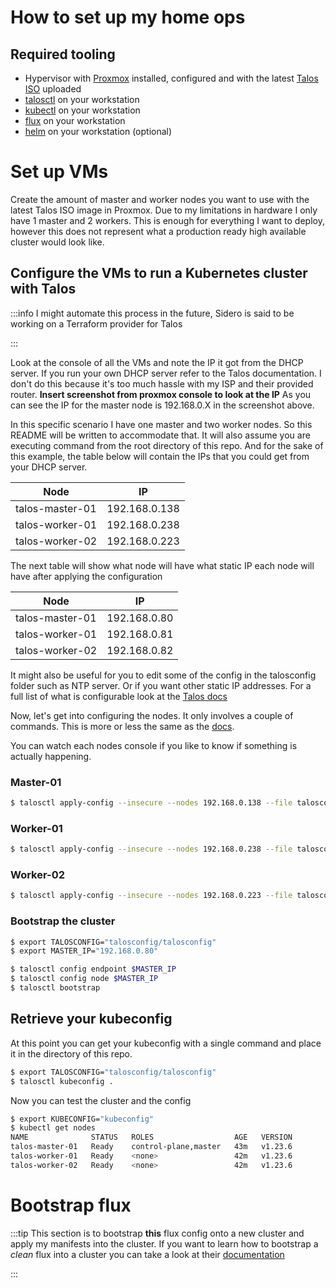 # How to set up my home ops

## Required tooling

* Hypervisor with [Proxmox](https://www.proxmox.com/en/) installed, configured and with the latest [Talos ISO](https://www.talos.dev/v1.0/introduction/getting-started/#acquire-the-installation-image) uploaded
* [talosctl](https://www.talos.dev/v1.0/introduction/getting-started/#prerequisites) on your workstation
* [kubectl](https://kubernetes.io/docs/tasks/tools/) on your workstation
* [flux](https://fluxcd.io/docs/installation/) on your workstation
* [helm](https://helm.sh/docs/intro/install/) on your workstation (optional)

# Set up VMs

Create the amount of master and worker nodes you want to use with the latest Talos ISO image in Proxmox. Due to my limitations in hardware I only have 1 master and 2 workers. This is enough for everything I want to deploy, however this does not represent what a production ready high available cluster would look like.

## Configure the VMs to run a Kubernetes cluster with Talos


:::info
I might automate this process in the future, Sidero is said to be working on a Terraform provider for Talos

:::

Look at the console of all the VMs and note the IP it got from the DHCP server. If you run your own DHCP server refer to the Talos documentation. I don't do this because it's too much hassle with my ISP and their provided router. **Insert screenshot from proxmox console to look at the IP** As you can see the IP for the master node is 192.168.0.X in the screenshot above.

In this specific scenario I have one master and two worker nodes. So this README will be written to accommodate that. It will also assume you are executing command from the root directory of this repo. And for the sake of this example, the table below will contain the IPs that you could get from your DHCP server.

| Node | IP |
|----|----|
| talos-master-01 | 192.168.0.138 |
| talos-worker-01 | 192.168.0.238 |
| talos-worker-02 | 192.168.0.223 |

The next table will show what node will have what static IP each node will have after applying the configuration

| Node | IP |
|----|----|
| talos-master-01 | 192.168.0.80 |
| talos-worker-01 | 192.168.0.81 |
| talos-worker-02 | 192.168.0.82 |

It might also be useful for you to edit some of the config in the talosconfig folder such as NTP server. Or if you want other static IP addresses. For a full list of what is configurable look at the [Talos docs](https://www.talos.dev/v1.0/reference/configuration/)

Now, let's get into configuring the nodes. It only involves a couple of commands. This is more or less the same as the [docs](https://www.talos.dev/v1.0/talos-guides/install/virtualized-platforms/proxmox/#create-control-plane-node).

You can watch each nodes console if you like to know if something is actually happening.

### Master-01

```bash
$ talosctl apply-config --insecure --nodes 192.168.0.138 --file talosconfig/master-01.yaml
```

### Worker-01

```bash
$ talosctl apply-config --insecure --nodes 192.168.0.238 --file talosconfig/worker-01.yaml
```

### Worker-02

```bash
$ talosctl apply-config --insecure --nodes 192.168.0.223 --file talosconfig/worker-02.yaml
```

### Bootstrap the cluster

```bash
$ export TALOSCONFIG="talosconfig/talosconfig"
$ export MASTER_IP="192.168.0.80"

$ talosctl config endpoint $MASTER_IP
$ talosctl config node $MASTER_IP
$ talosctl bootstrap
```

## Retrieve your kubeconfig

At this point you can get your kubeconfig with a single command and place it in the directory of this repo.

```bash
$ export TALOSCONFIG="talosconfig/talosconfig"
$ talosctl kubeconfig .
```


Now you can test the cluster and the config

```bash
$ export KUBECONFIG="kubeconfig"
$ kubectl get nodes
NAME              STATUS   ROLES                  AGE   VERSION
talos-master-01   Ready    control-plane,master   43m   v1.23.6
talos-worker-01   Ready    <none>                 42m   v1.23.6
talos-worker-02   Ready    <none>                 42m   v1.23.6
```

# Bootstrap flux


:::tip
This section is to bootstrap **this** flux config onto a new cluster and apply my manifests into the cluster. If you want to learn how to bootstrap a *clean* flux into a cluster you can take a look at their [documentation](https://fluxcd.io/docs/installation/#bootstrap)

:::


